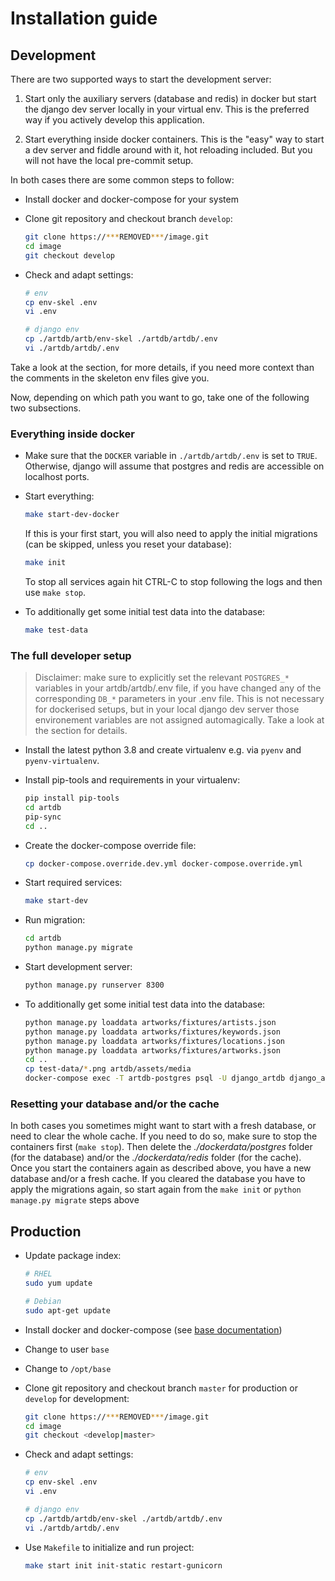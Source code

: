 # Installation guide

## Development

There are two supported ways to start the development server:

1. Start only the auxiliary servers (database and redis) in docker
   but start the django dev server locally in your virtual env. This
   is the preferred way if you actively develop this application.

2. Start everything inside docker containers. This is the "easy" way
   to start a dev server and fiddle around with it, hot reloading included.
   But you will not have the local pre-commit setup.

In both cases there are some common steps to follow:

* Install docker and docker-compose for your system

* Clone git repository and checkout branch `develop`:

    ```bash
    git clone https://***REMOVED***/image.git
    cd image
    git checkout develop
    ```

* Check and adapt settings:

    ```bash
    # env
    cp env-skel .env
    vi .env
    
    # django env
    cp ./artdb/artb/env-skel ./artdb/artdb/.env
    vi ./artdb/artdb/.env
    ```
Take a look at the [](./configuration.md) section, for more details, if you need more
context than the comments in the skeleton env files give you.

Now, depending on which path you want to go, take one of the following two
subsections.

### Everything inside docker 

* Make sure that the `DOCKER` variable in `./artdb/artdb/.env` is set to
  `TRUE`. Otherwise, django will assume that postgres and redis are accessible
  on localhost ports.

* Start everything:
    ```bash
    make start-dev-docker
    ```
  If this is your first start, you will also need to apply the initial
  migrations (can be skipped, unless you reset your database):
    ```bash
    make init
    ```
  To stop all services again hit CTRL-C to stop following the logs  and then use `make stop`.

* To additionally get some initial test data into the database:
    ```bash
    make test-data
    ```

### The full developer setup

> Disclaimer: make sure to explicitly set the relevant `POSTGRES_*` variables in your
> artdb/artdb/.env file, if you have changed any of the corresponding `DB_*`
> parameters in your .env file. This is not necessary for dockerised setups, but in your
> local django dev server those environement variables are not assigned
> automagically. Take a look at the [](./configuration.md) section for details.

* Install the latest python 3.8 and create virtualenv e.g. via `pyenv` and `pyenv-virtualenv`.

* Install pip-tools and requirements in your virtualenv:

    ```bash
    pip install pip-tools
    cd artdb
    pip-sync
    cd ..
    ```

* Create the docker-compose override file:

    ```bash
    cp docker-compose.override.dev.yml docker-compose.override.yml
    ```

* Start required services:

    ```bash
    make start-dev
    ```
    
* Run migration:

    ```bash
    cd artdb
    python manage.py migrate
    ```

* Start development server:

    ```bash
    python manage.py runserver 8300
    ```

* To additionally get some initial test data into the database:

    ```bash
	python manage.py loaddata artworks/fixtures/artists.json
	python manage.py loaddata artworks/fixtures/keywords.json
	python manage.py loaddata artworks/fixtures/locations.json
	python manage.py loaddata artworks/fixtures/artworks.json
    cd ..
	cp test-data/*.png artdb/assets/media
	docker-compose exec -T artdb-postgres psql -U django_artdb django_artdb < test-data/set-placeholder-images.sql
    ```

### Resetting your database and/or the cache

In both cases you sometimes might want to start with a fresh database, or need
to clear the whole cache. If you need to do so, make sure to stop the containers
first (`make stop`). Then delete the _./dockerdata/postgres_ folder (for the database)
and/or the _./dockerdata/redis_ folder (for the cache). Once you start the containers
again as described above, you have a new database and/or a fresh cache. If you cleared
the database you have to apply the migrations again, so start again from the `make init`
or `python manage.py migrate` steps above


## Production

* Update package index:

    ```bash
    # RHEL
    sudo yum update

    # Debian
    sudo apt-get update
    ```

* Install docker and docker-compose 
(see [base documentation](https://***REMOVED***/documentation/base/server.html#docker))

* Change to user `base`

* Change to `/opt/base`

* Clone git repository and checkout branch `master` for production or 
`develop` for development:

    ```bash
    git clone https://***REMOVED***/image.git
    cd image
    git checkout <develop|master>
    ```

* Check and adapt settings:

    ```bash
    # env
    cp env-skel .env
    vi .env
    
    # django env
    cp ./artdb/artdb/env-skel ./artdb/artdb/.env
    vi ./artdb/artdb/.env
    ```

* Use `Makefile` to initialize and run project:

    ```bash
    make start init init-static restart-gunicorn
    ```
